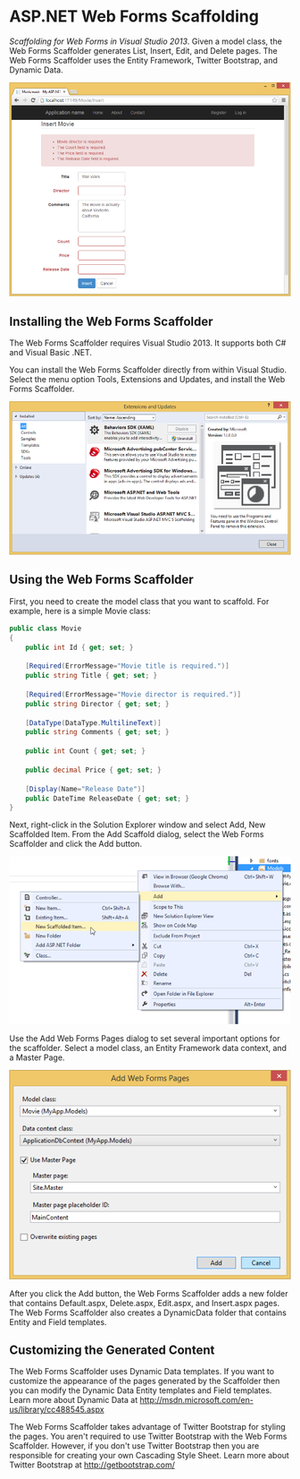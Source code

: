 ASP.NET Web Forms Scaffolding
===================

_Scaffolding for Web Forms in Visual Studio 2013_. Given a model class, the Web Forms Scaffolder generates List, Insert, Edit, and Delete pages. The Web Forms Scaffolder uses the Entity Framework, Twitter Bootstrap, and Dynamic Data.

![Insert Movie](/READMEImages/InsertMovie.png "Insert Movie")

## Installing the Web Forms Scaffolder

The Web Forms Scaffolder requires Visual Studio 2013. It supports both C# and Visual Basic .NET.

You can install the Web Forms Scaffolder directly from within Visual Studio. Select the menu option Tools, Extensions and Updates, and install the Web Forms Scaffolder.

![Install Web Forms Scaffolder](/READMEImages/Install.png "Install Web Forms Scaffolder")

## Using the Web Forms Scaffolder

First, you need to create the model class that you want to scaffold. For example, here is a simple Movie class:

```C#
public class Movie
{
    public int Id { get; set; }

    [Required(ErrorMessage="Movie title is required.")]
    public string Title { get; set; }

    [Required(ErrorMessage="Movie director is required.")]
    public string Director { get; set; }

    [DataType(DataType.MultilineText)]
    public string Comments { get; set; }

    public int Count { get; set; }

    public decimal Price { get; set; }

    [Display(Name="Release Date")]
    public DateTime ReleaseDate { get; set; }
}

```

Next, right-click in the Solution Explorer window and select Add, New Scaffolded Item. From the Add Scaffold dialog, select the Web Forms Scaffolder and click the Add button.

![Add New Scaffolded Item](/READMEImages/AddNewScaffoldedItem.png "Add, New Scaffolded Item")

Use the Add Web Forms Pages dialog to set several important options for the scaffolder. Select a model class, an Entity Framework data context, and a Master Page.

![Add Web Forms Pages Dialog](/READMEImages/AddWebFormsPages.png "Add Web Forms Pages Dialog")

After you click the Add button, the Web Forms Scaffolder adds a new folder that contains Default.aspx, Delete.aspx, Edit.aspx, and Insert.aspx pages. The Web Forms Scaffolder also creates a DynamicData folder that contains Entity and Field templates.

## Customizing the Generated Content

The Web Forms Scaffolder uses Dynamic Data templates. If you want to customize the appearance of the pages generated by the Scaffolder then you can modify the Dynamic Data Entity templates and Field templates. Learn more about Dynamic Data at http://msdn.microsoft.com/en-us/library/cc488545.aspx  

The Web Forms Scaffolder takes advantage of Twitter Bootstrap for styling the pages. You aren't required to use Twitter Bootstrap with the Web Forms Scaffolder. However, if you don't use Twitter Bootstrap then you are responsible for creating your own Cascading Style Sheet. Learn more about Twitter Bootstrap at http://getbootstrap.com/   

